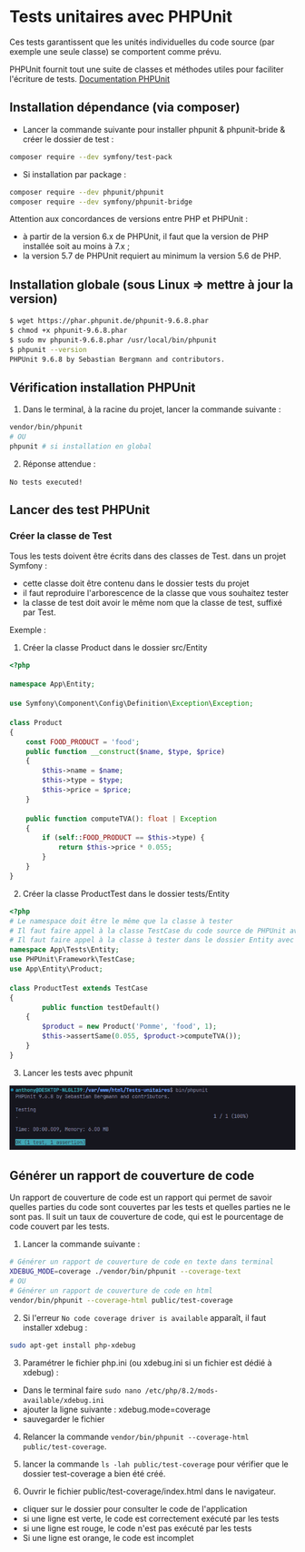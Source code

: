 # Tests unitaires avec PHPUnit

Ces tests garantissent que les unités individuelles du code source (par exemple une seule classe) se comportent comme prévu.

PHPUnit fournit tout une suite de classes et méthodes utiles pour faciliter l'écriture de tests.
[Documentation PHPUnit](https://phpunit.de/)

## Installation dépendance (via composer)

- Lancer la commande suivante pour installer phpunit & phpunit-bride & créer le dossier de test :

```sh
composer require --dev symfony/test-pack
```

- Si installation par package :

```sh
composer require --dev phpunit/phpunit
composer require --dev symfony/phpunit-bridge
```

Attention aux concordances de versions entre PHP et PHPUnit :

- à partir de la version 6.x de PHPUnit, il faut que la version de PHP installée soit au moins à 7.x ;
- la version 5.7 de PHPUnit requiert au minimum la version 5.6 de PHP.

## Installation globale (sous Linux => mettre à jour la version)

```sh
$ wget https://phar.phpunit.de/phpunit-9.6.8.phar
$ chmod +x phpunit-9.6.8.phar
$ sudo mv phpunit-9.6.8.phar /usr/local/bin/phpunit
$ phpunit --version
PHPUnit 9.6.8 by Sebastian Bergmann and contributors.
```

## Vérification installation PHPUnit

1. Dans le terminal, à la racine du projet, lancer la commande suivante :

```sh
vendor/bin/phpunit
# OU
phpunit # si installation en global
```

2. Réponse attendue :

`No tests executed!`

## Lancer des test PHPUnit

### Créer la classe de Test

Tous les tests doivent être écrits dans des classes de Test. dans un projet Symfony :

- cette classe doit être contenu dans le dossier tests du projet
- il faut reproduire l'arborescence de la classe que vous souhaitez tester
- la classe de test doit avoir le même nom que la classe de test, suffixé par Test.

Exemple :

1. Créer la classe Product dans le dossier src/Entity

```php
<?php

namespace App\Entity;

use Symfony\Component\Config\Definition\Exception\Exception;

class Product
{
    const FOOD_PRODUCT = 'food';
    public function __construct($name, $type, $price)
    {
        $this->name = $name;
        $this->type = $type;
        $this->price = $price;
    }

    public function computeTVA(): float | Exception
    {
        if (self::FOOD_PRODUCT == $this->type) {
            return $this->price * 0.055;
        }
    }
}
```

2. Créer la classe ProductTest dans le dossier tests/Entity

```php
<?php
# Le namespace doit être le même que la classe à tester
# Il faut faire appel à la classe TestCase du code source de PHPUnit avec le use
# Il faut faire appel à la classe à tester dans le dossier Entity avec le use
namespace App\Tests\Entity;
use PHPUnit\Framework\TestCase;
use App\Entity\Product;

class ProductTest extends TestCase
{
        public function testDefault()
    {
        $product = new Product('Pomme', 'food', 1);
        $this->assertSame(0.055, $product->computeTVA());
    }
}
```

3. Lancer les tests avec phpunit

<img src="../images/1st-test.png" alt="Résultat du test" />


## Générer un rapport de couverture de code

Un rapport de couverture de code est un rapport qui permet de savoir quelles parties du code sont couvertes par les tests et quelles parties ne le sont pas.
Il suit un taux de couverture de code, qui est le pourcentage de code couvert par les tests.

1. Lancer la commande suivante :

```sh
# Générer un rapport de couverture de code en texte dans terminal
XDEBUG_MODE=coverage ./vendor/bin/phpunit --coverage-text
# OU
# Générer un rapport de couverture de code en html
vendor/bin/phpunit --coverage-html public/test-coverage
```

2. Si l'erreur `No code coverage driver is available` apparaît, il faut installer xdebug :

```sh
sudo apt-get install php-xdebug
```

3. Paramétrer le fichier php.ini (ou xdebug.ini si un fichier est dédié à xdebug) :
<!-- `php --ini` pour connaître le chemin du fichier php.ini -->

- Dans le terminal faire `sudo nano /etc/php/8.2/mods-available/xdebug.ini`
- ajouter la ligne suivante : xdebug.mode=coverage
- sauvegarder le fichier

4. Relancer la commande `vendor/bin/phpunit --coverage-html public/test-coverage`.

5. lancer la commande `ls -lah public/test-coverage` pour vérifier que le dossier test-coverage a bien été créé.

5. Ouvrir le fichier public/test-coverage/index.html dans le navigateur.

- cliquer sur le dossier pour consulter le code de l'application
- si une ligne est verte, le code est correctement exécuté par les tests
- si une ligne est rouge, le code n'est pas exécuté par les tests
- Si une ligne est orange, le code est incomplet
